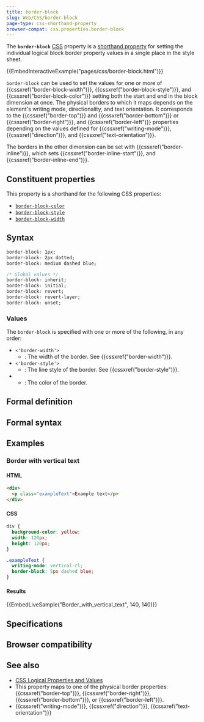 ```yaml
---
title: border-block
slug: Web/CSS/border-block
page-type: css-shorthand-property
browser-compat: css.properties.border-block
---
```




The **`border-block`** [CSS](/Web/CSS) property is a [shorthand property](/Web/CSS/Shorthand_properties) for setting the individual logical block border property values in a single place in the style sheet.

{{EmbedInteractiveExample("pages/css/border-block.html")}}

`border-block` can be used to set the values for one or more of {{cssxref("border-block-width")}}, {{cssxref("border-block-style")}}, and {{cssxref("border-block-color")}} setting both the start and end in the block dimension at once. The physical borders to which it maps depends on the element's writing mode, directionality, and text orientation. It corresponds to the {{cssxref("border-top")}} and {{cssxref("border-bottom")}} or {{cssxref("border-right")}}, and {{cssxref("border-left")}} properties depending on the values defined for {{cssxref("writing-mode")}}, {{cssxref("direction")}}, and {{cssxref("text-orientation")}}.

The borders in the other dimension can be set with {{cssxref("border-inline")}}, which sets {{cssxref("border-inline-start")}}, and {{cssxref("border-inline-end")}}.

## Constituent properties

This property is a shorthand for the following CSS properties:

- [`border-block-color`](/Web/CSS/border-block-color)
- [`border-block-style`](/Web/CSS/border-block-style)
- [`border-block-width`](/Web/CSS/border-block-width)

## Syntax

```css
border-block: 1px;
border-block: 2px dotted;
border-block: medium dashed blue;

/* Global values */
border-block: inherit;
border-block: initial;
border-block: revert;
border-block: revert-layer;
border-block: unset;
```

### Values

The `border-block` is specified with one or more of the following, in any order:

- `<'border-width'>`
  - : The width of the border. See {{cssxref("border-width")}}.
- `<'border-style'>`
  - : The line style of the border. See {{cssxref("border-style")}}.
- 
  - : The color of the border.

## Formal definition



## Formal syntax



## Examples

### Border with vertical text

#### HTML

```html
<div>
  <p class="exampleText">Example text</p>
</div>
```

#### CSS

```css
div {
  background-color: yellow;
  width: 120px;
  height: 120px;
}

.exampleText {
  writing-mode: vertical-rl;
  border-block: 5px dashed blue;
}
```

#### Results

{{EmbedLiveSample("Border_with_vertical_text", 140, 140)}}

## Specifications



## Browser compatibility



## See also

- [CSS Logical Properties and Values](/Web/CSS/CSS_logical_properties_and_values)
- This property maps to one of the physical border properties: {{cssxref("border-top")}}, {{cssxref("border-right")}}, {{cssxref("border-bottom")}}, or {{cssxref("border-left")}}.
- {{cssxref("writing-mode")}}, {{cssxref("direction")}}, {{cssxref("text-orientation")}}
